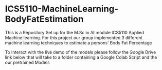 # ICS5110-MachineLearning-BodyFatEstimation
This is a Repository Set up for the M.Sc in AI module ICS5110 Applied Machine learning. For this project our group implemented 3 different machine learning techniques to estimate a persons' Body Fat Percentage

To Interact with the live demo of the models please follow the Google Drive link below that will take to a folder containing a Google Colab Script and the our pretrained Models